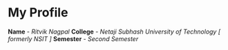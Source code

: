 #  My Profile
**Name** - _Ritvik Nagpal_
**College** - _Netaji Subhash University of Technology [ formerly NSIT ]_
**Semester** - _Second Semester_
